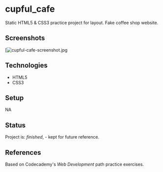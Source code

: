 # cupful_cafe
Static HTML5 & CSS3 practice project for layout. Fake coffee shop website.

## Screenshots
[![cupful-cafe-screenshot.jpg](cupful-cafe-screenshot.jpg)


## Technologies
* HTML5
* CSS3

## Setup
NA

## Status
Project is: _finished_, - kept for future reference. 
## References
Based on Codecademy's _Web Development_ path practice exercises.
